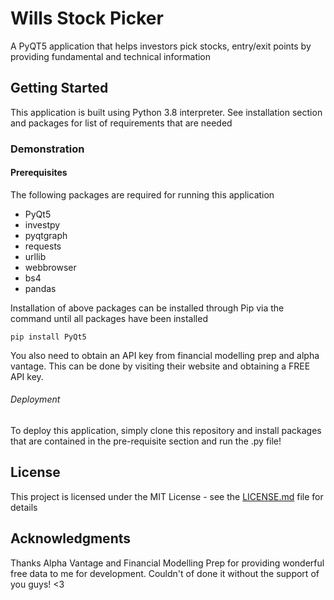 # Wills Stock Picker
A PyQT5 application that helps investors pick stocks, entry/exit points by providing fundamental and technical information

## Getting Started
This application is built using Python 3.8 interpreter. See installation section and packages for list of requirements that are needed

### Demonstration


#### Prerequisites 
The following packages are required for running this application
  - PyQt5
  - investpy
  - pyqtgraph
  - requests
  - urllib
  - webbrowser
  - bs4 
  - pandas

Installation of above packages can be installed through Pip via the command until all packages have been installed
```
pip install PyQt5
```
You also need to obtain an API key from financial modelling prep and alpha vantage. This can be done by visiting their website and obtaining a FREE API key. 

###### Deployment
To deploy this application, simply clone this repository and install packages that are contained in the pre-requisite section and run the .py file! 

## License
This project is licensed under the MIT License - see the [LICENSE.md](LICENSE.md) file for details

## Acknowledgments
Thanks Alpha Vantage and Financial Modelling Prep for providing wonderful free data to me for development. Couldn't of done it without the support of you guys! <3 
